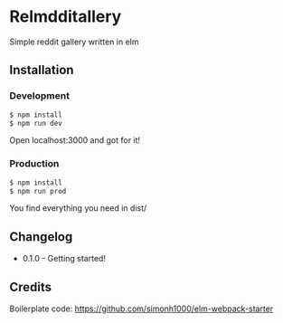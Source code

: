 # Relmdditallery

Simple reddit gallery written in elm

## Installation

### Development
```sh
$ npm install
$ npm run dev
```
Open localhost:3000 and got for it!

### Production
```sh
$ npm install
$ npm run prod
```
You find everything you need in dist/

## Changelog

 - 0.1.0 - Getting started!

## Credits

Boilerplate code: https://github.com/simonh1000/elm-webpack-starter
